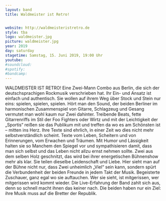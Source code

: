 ```yaml
---
layout: band
title: Waldmeister ist Retro!


website: http://waldmeisteristretro.de
style: tba
logo: waldmeister.jpg
picture: waldmeister.jpg
year: 2019
day: saturday
stagetime: Samstag, 15. Juni 2019, 19:00 Uhr
youtube:
#soundcloud:
#spotify:
#bandcamp:
---
```


WALDMEISTER IST RETRO! Eine Zwei-Mann Combo aus Berlin, die sich der deutschsprachigen
Rockmusik verschrieben hat. Ihr Ein- und Ansatz ist einfach und authentisch. Sie wollen auf ihrem
Weg über Stock und Stein nur eins: spielen, spielen, spielen. Hört man den Sound, der beiden
Berliner im harmonischen Zusammenspiel von Gitarre, Schlagzeug und Gesang vermutet man wohl
kaum nur Zwei dahinter. Treibende Beats, fette Gitarrenriffs im Stil der Foo Fighters oder Wirtz und
mit der Leichtigkeit der „Sportis“ reißen sie das Publikum mit und treffen da wo es am Schönsten ist
– mitten ins Herz. Ihre Texte sind ehrlich, in einer Zeit wo dies nicht mehr selbstverständlich scheint.
Texte vom Leben, Scheitern und von Erinnerungen, vom Erwachen und Träumen. Mit Humor und
Lässigkeit halten sie so Manchem den Spiegel vor und sympathisieren damit, dass man sich selbst
und das Leben nicht allzu ernst nehmen sollte. Zwei aus dem selben Holz geschnitzt, das wird bei
ihrer energetischen Bühnenshow mehr als klar. Sie teilen dieselbe Leidenschaft und Liebe. Hier sieht
man auf der Bühne nicht nur, dass Zwei unheimlich „Viel“ sein kann, sondern spürt die
Verbundenheit der beiden Freunde in jedem Takt der Musik. Begeisterte Zuschauer, ganz egal wo sie
auftauchen. Wer sie sieht, ist mitgerissen, wer mitgerissen wird kommt wieder. Die Live-Erfahrung
der Band zahlt sich aus, denn so schnell macht ihnen das keiner nach. Die beiden haben nur ein Ziel:
ihre Musik muss auf die Bretter der Republik.
